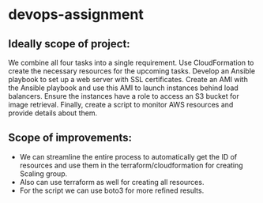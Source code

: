 # devops-assignment

## Ideally scope of project: 

We combine all four tasks into a single requirement. Use CloudFormation to create the necessary resources for the upcoming tasks. Develop an Ansible playbook to set up a web server with SSL certificates. Create an AMI with the Ansible playbook and use this AMI to launch instances behind load balancers. Ensure the instances have a role to access an S3 bucket for image retrieval. Finally, create a script to monitor AWS resources and provide details about them.


## Scope of improvements: 

- We can streamline the entire process to automatically get the ID of resources and use them in the terraform/cloudformation for creating Scaling group. 
- Also can use terraform as well for creating all resources. 
- For the script we can use boto3 for more refined results.  
